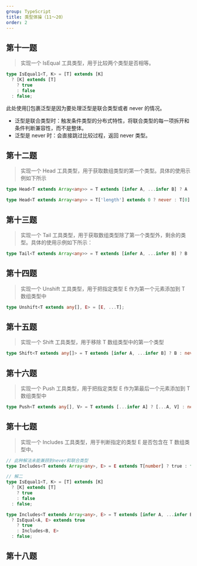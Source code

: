 ```yaml
---
group: TypeScript
title: 类型体操（11～20）
order: 2
---
```


## 第十一题

> 实现一个 IsEqual 工具类型，用于比较两个类型是否相等。

```ts
type IsEqual1<T, K> = [T] extends [K]
  ? [K] extends [T]
    ? true
    : false
  : false;
```

此处使用[]包裹泛型是因为要处理泛型是联合类型或者 never 的情况。

- 泛型是联合类型时：触发条件类型的分布式特性，将联合类型的每一项拆开和条件判断兼容性，而不是整体。
- 泛型是 never 时：会直接跳过比较过程，返回 never 类型。

## 第十二题

> 实现一个 Head 工具类型，用于获取数组类型的第一个类型。具体的使用示例如下所示

```ts
type Head<T extends Array<any>> = T extends [infer A, ...infer B] ? A : never;

type Head<T extends Array<any>> = T['length'] extends 0 ? never : T[0];
```

## 第十三题

> 实现一个 Tail 工具类型，用于获取数组类型除了第一个类型外，剩余的类型。具体的使用示例如下所示：

```ts
type Tail<T extends Array<any>> = T extends [infer A, ...infer B] ? B : never;
```

## 第十四题

> 实现一个 Unshift 工具类型，用于把指定类型 E 作为第一个元素添加到 T 数组类型中

```ts
type Unshift<T extends any[], E> = [E, ...T];
```

## 第十五题

> 实现一个 Shift 工具类型，用于移除 T 数组类型中的第一个类型

```ts
type Shift<T extends any[]> = T extends [infer A, ...infer B] ? B : never;
```

## 第十六题

> 实现一个 Push 工具类型，用于把指定类型 E 作为第最后一个元素添加到 T 数组类型中

```ts
type Push<T extends any[], V> = T extends [...infer A] ? [...A, V] : never;
```

## 第十七题

> 实现一个 Includes 工具类型，用于判断指定的类型 E 是否包含在 T 数组类型中。

```ts
// 此种解法未能兼顾到never和联合类型
type Includes<T extends Array<any>, E> = E extends T[number] ? true : false;

// 解二
type IsEqual1<T, K> = [T] extends [K]
  ? [K] extends [T]
    ? true
    : false
  : false;

type Includes<T extends Array<any>, E> = T extends [infer A, ...infer B]
  ? IsEqual<A, E> extends true
    ? true
    : Includes<B, E>
  : false;
```

## 第十八题
